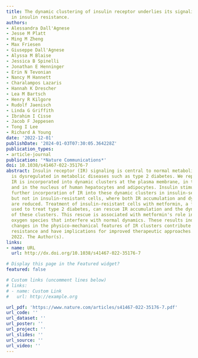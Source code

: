 ```yaml
---
title: The dynamic clustering of insulin receptor underlies its signaling and is disrupted
  in insulin resistance.
authors:
- Alessandra Dall'Agnese
- Jesse M Platt
- Ming M Zheng
- Max Friesen
- Giuseppe Dall'Agnese
- Alyssa M Blaise
- Jessica B Spinelli
- Jonathan E Henninger
- Erin N Tevonian
- Nancy M Hannett
- Charalampos Lazaris
- Hannah K Drescher
- Lea M Bartsch
- Henry R Kilgore
- Rudolf Jaenisch
- Linda G Griffith
- Ibrahim I Cisse
- Jacob F Jeppesen
- Tong I Lee
- Richard A Young
date: '2022-12-01'
publishDate: '2024-01-03T07:30:05.364228Z'
publication_types:
- article-journal
publication: '*Nature Communications*'
doi: 10.1038/s41467-022-35176-7
abstract: Insulin receptor (IR) signaling is central to normal metabolic control and
  is dysregulated in metabolic diseases such as type 2 diabetes. We report here that
  IR is incorporated into dynamic clusters at the plasma membrane, in the cytoplasm
  and in the nucleus of human hepatocytes and adipocytes. Insulin stimulation promotes
  further incorporation of IR into these dynamic clusters in insulin-sensitive cells
  but not in insulin-resistant cells, where both IR accumulation and dynamic behavior
  are reduced. Treatment of insulin-resistant cells with metformin, a first-line drug
  used to treat type 2 diabetes, can rescue IR accumulation and the dynamic behavior
  of these clusters. This rescue is associated with metformin's role in reducing reactive
  oxygen species that interfere with normal dynamics. These results indicate that
  changes in the physico-mechanical features of IR clusters contribute to insulin
  resistance and have implications for improved therapeutic approaches. o̧pyright
  2022. The Author(s).
links:
- name: URL
  url: http://dx.doi.org/10.1038/s41467-022-35176-7

# Display this page in the Featured widget?
featured: false

# Custom links (uncomment lines below)
# links:
# - name: Custom Link
#   url: http://example.org

url_pdf: 'https://www.nature.com/articles/s41467-022-35176-7.pdf'
url_code: ''
url_dataset: ''
url_poster: ''
url_project: ''
url_slides: ''
url_source: ''
url_video: ''
---
```

